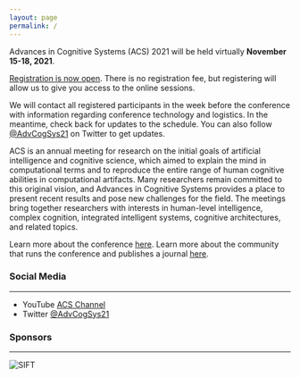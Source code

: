 ```yaml
---
layout: page
permalink: /
---
```


Advances in Cognitive Systems (ACS) 2021 will be held virtually **November 15-18, 2021**.

[Registration is now open](https://docs.google.com/forms/d/1SYnlZiTsNhAVQdEHxJIlEt0abZx_GgvbpMCABzATjs0/viewform?edit_requested=true).
There is no registration fee, but registering will allow us to give you access to the online sessions. 

We will contact all registered participants in the week before the conference with information regarding conference technology and logistics. In the meantime, check back for updates to the schedule. You can also follow [@AdvCogSys21](https://twitter.com/AdvCogSys21) on Twitter to get updates.

ACS is an annual meeting for research on the initial goals of artificial intelligence and cognitive science, which aimed to explain the mind in computational terms and to reproduce the entire range of human cognitive abilities in computational artifacts. Many researchers remain committed to this original vision, and Advances in Cognitive Systems provides a place to present recent results and pose new challenges for the field. The meetings bring together researchers with interests in human-level intelligence, complex cognition, integrated intelligent systems, cognitive architectures, and related topics. 

Learn more about the conference [here](http://www.cogsys.org/conference/2021/). Learn more about the community that runs the conference and publishes a journal [here](http://cogsys.org/).

### Social Media
----
- YouTube [ACS Channel](https://www.youtube.com/channel/UCTcaMWR5sv603SO7DN8L-TA)
- Twitter [@AdvCogSys21](https://twitter.com/AdvCogSys21)


### Sponsors
----
<img src= "{{ site.baseurl }}/images/sift-logo-510.png"  alt="SIFT" style="max-width250px;">
